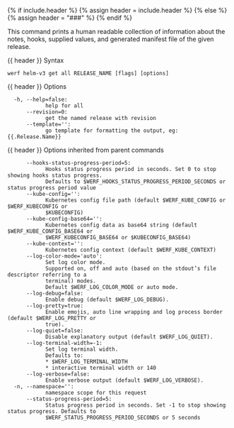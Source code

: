 {% if include.header %}
{% assign header = include.header %}
{% else %}
{% assign header = "###" %}
{% endif %}

This command prints a human readable collection of information about the
notes, hooks, supplied values, and generated manifest file of the given release.


{{ header }} Syntax

```shell
werf helm-v3 get all RELEASE_NAME [flags] [options]
```

{{ header }} Options

```shell
  -h, --help=false:
            help for all
      --revision=0:
            get the named release with revision
      --template='':
            go template for formatting the output, eg: {{.Release.Name}}
```

{{ header }} Options inherited from parent commands

```shell
      --hooks-status-progress-period=5:
            Hooks status progress period in seconds. Set 0 to stop showing hooks status progress.   
            Defaults to $WERF_HOOKS_STATUS_PROGRESS_PERIOD_SECONDS or status progress period value
      --kube-config='':
            Kubernetes config file path (default $WERF_KUBE_CONFIG or $WERF_KUBECONFIG or           
            $KUBECONFIG)
      --kube-config-base64='':
            Kubernetes config data as base64 string (default $WERF_KUBE_CONFIG_BASE64 or            
            $WERF_KUBECONFIG_BASE64 or $KUBECONFIG_BASE64)
      --kube-context='':
            Kubernetes config context (default $WERF_KUBE_CONTEXT)
      --log-color-mode='auto':
            Set log color mode.
            Supported on, off and auto (based on the stdout’s file descriptor referring to a        
            terminal) modes.
            Default $WERF_LOG_COLOR_MODE or auto mode.
      --log-debug=false:
            Enable debug (default $WERF_LOG_DEBUG).
      --log-pretty=true:
            Enable emojis, auto line wrapping and log process border (default $WERF_LOG_PRETTY or   
            true).
      --log-quiet=false:
            Disable explanatory output (default $WERF_LOG_QUIET).
      --log-terminal-width=-1:
            Set log terminal width.
            Defaults to:
            * $WERF_LOG_TERMINAL_WIDTH
            * interactive terminal width or 140
      --log-verbose=false:
            Enable verbose output (default $WERF_LOG_VERBOSE).
  -n, --namespace='':
            namespace scope for this request
      --status-progress-period=5:
            Status progress period in seconds. Set -1 to stop showing status progress. Defaults to  
            $WERF_STATUS_PROGRESS_PERIOD_SECONDS or 5 seconds
```

